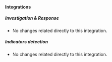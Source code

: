
#### Integrations

##### Investigation & Response

- No changes related directly to this integration.

##### Indicators detection

- No changes related directly to this integration.

